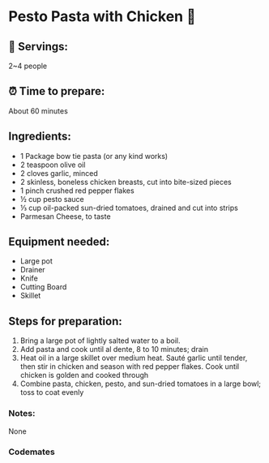 # Pesto Pasta with Chicken :chicken:

## :spaghetti: Servings: 
2~4 people

## :alarm_clock: Time to prepare: 
About 60 minutes

## Ingredients:
- 1 Package bow tie pasta (or any kind works)
- 2 teaspoon olive oil
- 2 cloves garlic, minced
- 2 skinless, boneless chicken breasts, cut into bite-sized pieces
- 1 pinch crushed red pepper flakes
- ½ cup pesto sauce
- ⅓ cup oil-packed sun-dried tomatoes, drained and cut into strips
- Parmesan Cheese, to taste


## Equipment needed:
- Large pot
- Drainer
- Knife
- Cutting Board
- Skillet

## Steps for preparation:
1.	Bring a large pot of lightly salted water to a boil. 
2.  Add pasta and cook until al dente, 8 to 10 minutes; drain
3.	Heat oil in a large skillet over medium heat. Sauté garlic until tender, then stir in chicken and season with red pepper flakes. Cook until chicken is golden and cooked through
4.	Combine pasta, chicken, pesto, and sun-dried tomatoes in a large bowl; toss to coat evenly




### Notes:
None



### Codemates #
